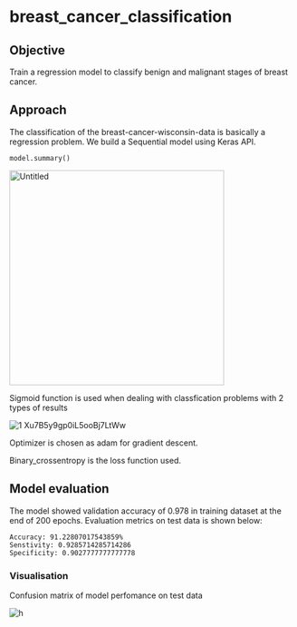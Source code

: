 # breast_cancer_classification
## Objective
Train a regression model to classify benign and malignant stages of breast cancer.
## Approach
The classification of the breast-cancer-wisconsin-data is basically a regression problem.
We build a Sequential model using Keras API.

    model.summary()
   <img width="379" alt="Untitled" src="https://user-images.githubusercontent.com/59974158/137920546-c424c0a9-b127-43e1-ac09-7417a06c98be.png">

Sigmoid function is used when dealing with classfication problems with 2 types of results

![1 Xu7B5y9gp0iL5ooBj7LtWw](https://user-images.githubusercontent.com/59974158/137921179-9f0f68e2-5cfa-4aef-b242-fceb843ddbfa.png)

Optimizer is chosen as adam for gradient descent.

Binary_crossentropy is the loss function used.

## Model evaluation
The model showed validation accuracy of 0.978 in training dataset at the end of 200 epochs. Evaluation metrics on test data is shown below:

    Accuracy: 91.22807017543859%
    Senstivity: 0.9285714285714286
    Specificity: 0.9027777777777778
    
### Visualisation
Confusion matrix of model perfomance on test data

![h](https://user-images.githubusercontent.com/59974158/137922259-438899e3-48fd-47d7-aeb3-a4328399ca95.png)
